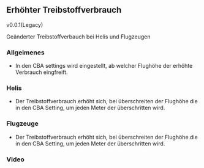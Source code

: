 ## Erhöhter Treibstoffverbrauch
v0.0.1(Legacy)

Geänderter Treibstoffverbauch bei Helis und Flugzeugen

### Allgeimenes 
- In den CBA settings wird eingestellt, ab welcher Flughöhe der erhöhte Verbrauch eingfreift.

### Helis
- Der Treibstoffverbrauch erhöht sich, bei überschreiten der Flughöhe die in den CBA Setting, um jeden Meter der überschritten wird. 

### Flugzeuge
- Der Treibstoffverbrauch erhöht sich, bei überschreiten der Flughöhe die in den CBA Setting, um jeden Meter der überschritten wird. 

### Video


